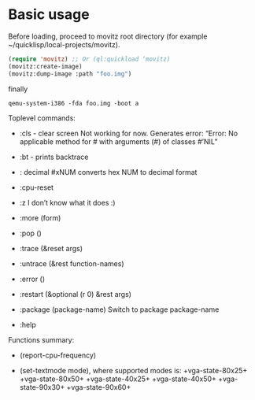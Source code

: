 # Basic usage

Before loading, proceed to movitz root directory
(for example ~/quicklisp/local-projects/movitz).

```lisp
(require 'movitz) ;; Or (ql:quickload ‘movitz)
(movitz:create-image)
(movitz:dump-image :path "foo.img")
```

finally
```
qemu-system-i386 -fda foo.img -boot a

```
Toplevel commands:
- :cls - clear screen
  Not working for now. Generates error:
  “Error: No applicable method for #<gf CLEAR-CONSOLE> with arguments (#<function TEXTMODE-CONSOLE>) of classes #’NIL”

- :bt - prints backtrace

- : decimal #xNUM
  converts hex NUM to decimal format

- :cpu-reset

- :z
  I don’t know what it does :)

- :more (form)

- :pop ()

- :trace (&reset args)

- :untrace (&rest function-names)

- :error ()

- :restart (&optional (r 0) &rest args)

- :package (package-name)
  Switch to package package-name

- :help

Functions summary:

- (report-cpu-frequency)

- (set-textmode mode), where supported modes is:
  +vga-state-80x25+
  +vga-state-80x50+
  +vga-state-40x25+
  +vga-state-40x50+
  +vga-state-90x30+
  +vga-state-90x60+
